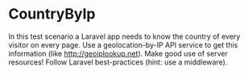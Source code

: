 # CountryByIp
In this test scenario a Laravel app needs to know the country of every visitor on
every page. Use a geolocation-by-IP API service to get this information (like
http://geoiplookup.net). Make good use of server resources! Follow Laravel
best-practices (hint: use a middleware).